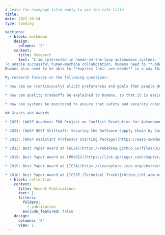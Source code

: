 ```yaml
---
# Leave the homepage title empty to use the site title
title:
date: 2022-10-24
type: landing

sections:
  - block: markdown
    design:
      columns: '2'
    content:
      title: Research
      text: "I am interested in human-on-the-loop autonomous systems. These software-intensive systems make a lot of decisions autonomously.
To enable successful human-machine collaboration, humans need to **understand the decisions that are made** by these systems.
Humans also need to be able to **express their own needs** in a way that machines understand.

My research focuses on the following questions:

* How can we (continuously) elicit preferences and goals that people deem important in autonomous systems? [[REFSQ 2021](/publication/wohlrab-2021-refsq/)[, REJ 2022](/publication/wohlrab-2021-rej/)[, SEAMS 2022](/publication/wohlrab-2022-seams/)]

* How can quality tradeoffs be explained to humans, so that it is easier to understand how systems behave? [[JSS 2023 (Wohlrab et al.)](/publication/wohlrab-2023-jss/)[, ECSA 2023 (Diaz-Pace et al.)](/publication/diazpace-2023-ecsa/)]

* How can systems be monitored to ensure that safety and security constraints are fulfilled, but so that we can reduce energy consumption and required bandwidth? [[CNS'22](/publication/vierhauser-2022-cns/)[, JSS 2023 (Vierhauser et al.)](/publication/vierhauser-2023-jss/)]

## Grants and Awards

* 2023: [WASP Academic PhD Project on Conflict Resolution for Autonomous Systems](https://wasp-sweden.org/opportunities/calls/).

* 2023: [WASP NEST ShiftLeft: Securing the Software Supply Chain by Code-centric Analysis](https://wasp-sweden.org/).

* 2023: [WASP Assistant Professor Starting Package](https://wasp-sweden.org/opportunities/calls/): Funding for my own position, as well as 2 PhD students and 2 postdocs.

* 2023: Best Paper Award at [ECSA](https://rebekkaa.github.io/files/DiazPace2023-ECSA.pdf).

* 2019: Best Paper Award at [PROFES](https://link.springer.com/chapter/10.1007/978-3-030-35333-9_26).

* 2019: Best Paper Award at [ICSA](https://ieeexplore.ieee.org/abstract/document/8703919).

* 2018: Best Paper Award at [ICSSP (Technical Track)](https://dl.acm.org/doi/10.1145/3202710.3203155)."
  - block: collection
    content:
      title: Recent Publications
      text: |-
      filters:
        folders:
          - publication
        exclude_featured: false
    design:
      columns: '2'
      view: 1
---
```

